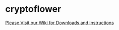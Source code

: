 # cryptoflower

[Please Visit our Wiki for Downloads and instructions](https://github.com/aboynejames/cryptoflower/wiki)
